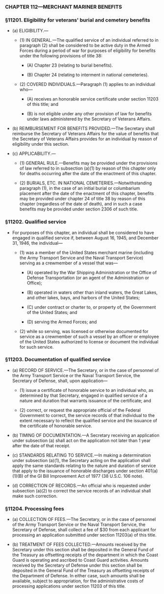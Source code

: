 ### **CHAPTER 112—MERCHANT MARINER BENEFITS**

### §11201. Eligibility for veterans' burial and cemetery benefits
* (a) ELIGIBILITY.—

  * (1) IN GENERAL.—The qualified service of an individual referred to in paragraph (2) shall be considered to be active duty in the Armed Forces during a period of war for purposes of eligibility for benefits under the following provisions of title 38:

    * (A) Chapter 23 (relating to burial benefits).

    * (B) Chapter 24 (relating to interment in national cemeteries).


  * (2) COVERED INDIVIDUALS.—Paragraph (1) applies to an individual who—

    * (A) receives an honorable service certificate under section 11203 of this title; and

    * (B) is not eligible under any other provision of law for benefits under laws administered by the Secretary of Veterans Affairs.


* (b) REIMBURSEMENT FOR BENEFITS PROVIDED.—The Secretary shall reimburse the Secretary of Veterans Affairs for the value of benefits that the Secretary of Veterans Affairs provides for an individual by reason of eligibility under this section.

* (c) APPLICABILITY.—

  * (1) GENERAL RULE.—Benefits may be provided under the provisions of law referred to in subsection (a)(1) by reason of this chapter only for deaths occurring after the date of the enactment of this chapter.

  * (2) BURIALS, ETC. IN NATIONAL CEMETERIES.—Notwithstanding paragraph (1), in the case of an initial burial or columbarium placement after the date of the enactment of this chapter, benefits may be provided under chapter 24 of title 38 by reason of this chapter (regardless of the date of death), and in such a case benefits may be provided under section 2306 of such title.

### §11202. Qualified service
* For purposes of this chapter, an individual shall be considered to have engaged in qualified service if, between August 16, 1945, and December 31, 1946, the individual—

  * (1) was a member of the United States merchant marine (including the Army Transport Service and the Naval Transport Service) serving as a crewmember of a vessel that was—

    * (A) operated by the War Shipping Administration or the Office of Defense Transportation (or an agent of the Administration or Office);

    * (B) operated in waters other than inland waters, the Great Lakes, and other lakes, bays, and harbors of the United States;

    * (C) under contract or charter to, or property of, the Government of the United States; and

    * (D) serving the Armed Forces; and


  * (2) while so serving, was licensed or otherwise documented for service as a crewmember of such a vessel by an officer or employee of the United States authorized to license or document the individual for such service.

### §11203. Documentation of qualified service
* (a) RECORD OF SERVICE.—The Secretary, or in the case of personnel of the Army Transport Service or the Naval Transport Service, the Secretary of Defense, shall, upon application—

  * (1) issue a certificate of honorable service to an individual who, as determined by that Secretary, engaged in qualified service of a nature and duration that warrants issuance of the certificate; and

  * (2) correct, or request the appropriate official of the Federal Government to correct, the service records of that individual to the extent necessary to reflect the qualified service and the issuance of the certificate of honorable service.


* (b) TIMING OF DOCUMENTATION.—A Secretary receiving an application under subsection (a) shall act on the application not later than 1 year after the date of that receipt.

* (c) STANDARDS RELATING TO SERVICE.—In making a determination under subsection (a)(1), the Secretary acting on the application shall apply the same standards relating to the nature and duration of service that apply to the issuance of honorable discharges under section 401(a)(1)(B) of the GI Bill Improvement Act of 1977 (38 U.S.C. 106 note).

* (d) CORRECTION OF RECORDS.—An official who is requested under subsection (a)(2) to correct the service records of an individual shall make such correction.

### §11204. Processing fees
* (a) COLLECTION OF FEES.—The Secretary, or in the case of personnel of the Army Transport Service or the Naval Transport Service, the Secretary of Defense, shall collect a fee of $30 from each applicant for processing an application submitted under section 11203(a) of this title.

* (b) TREATMENT OF FEES COLLECTED.—Amounts received by the Secretary under this section shall be deposited in the General Fund of the Treasury as offsetting receipts of the department in which the Coast Guard is operating and ascribed to Coast Guard activities. Amounts received by the Secretary of Defense under this section shall be deposited in the General Fund of the Treasury as offsetting receipts of the Department of Defense. In either case, such amounts shall be available, subject to appropriation, for the administrative costs of processing applications under section 11203 of this title.